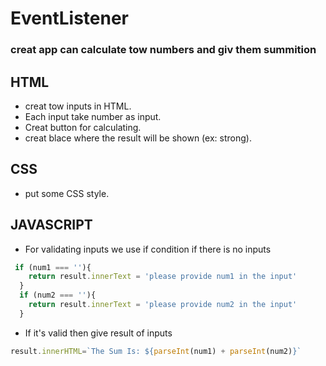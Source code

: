 # EventListener

### creat app can calculate tow numbers and giv them summition

## HTML
- creat tow inputs in HTML.
- Each input take number as input.
- Creat button for calculating.
- creat blace where the result will be shown (ex: strong).

## CSS
- put some CSS style.

##  JAVASCRIPT
- For validating inputs we use if condition if there is no inputs
```js
 if (num1 === ''){
    return result.innerText = 'please provide num1 in the input'
  }
  if (num2 === ''){
    return result.innerText = 'please provide num2 in the input'
  } 
```
- If it's valid then give result of inputs
```js
result.innerHTML=`The Sum Is: ${parseInt(num1) + parseInt(num2)}`
```